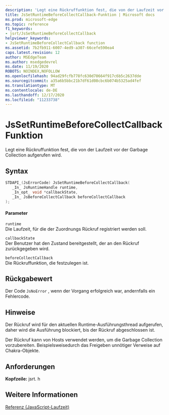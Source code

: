 ```yaml
---
description: 'Legt eine Rückruffunktion fest, die von der Laufzeit vor der Garbage Collection aufgerufen wird. '
title: JsSetRuntimeBeforeCollectCallback-Funktion | Microsoft docs
ms.prod: microsoft-edge
ms.topic: reference
f1_keywords:
- jsrt/JsSetRuntimeBeforeCollectCallback
helpviewer_keywords:
- JsSetRuntimeBeforeCollectCallback function
ms.assetid: 7b2fb911-6007-4ed9-a307-66cefe590ea4
caps.latest.revision: 12
author: MSEdgeTeam
ms.author: msedgedevrel
ms.date: 11/19/2020
ROBOTS: NOINDEX,NOFOLLOW
ms.openlocfilehash: 94ad29fcfb778fc630d70664f917c6b5c2637dde
ms.sourcegitcommit: a35a6b5bbc21b7df61d08cbc6b074b5325ad4fef
ms.translationtype: MT
ms.contentlocale: de-DE
ms.lasthandoff: 12/17/2020
ms.locfileid: "11233738"
---
```

# JsSetRuntimeBeforeCollectCallback Funktion

Legt eine Rückruffunktion fest, die von der Laufzeit vor der Garbage Collection aufgerufen wird.  
  
## Syntax  
  
```cpp  
STDAPI_(JsErrorCode) JsSetRuntimeBeforeCollectCallback(  
   _In_ JsRuntimeHandle runtime,  
   _In_opt_ void *callbackState,  
   _In_ JsBeforeCollectCallback beforeCollectCallback  
);  
```  
  
#### Parameter  
 `runtime`  
 Die Laufzeit, für die der Zuordnungs Rückruf registriert werden soll.  
  
 `callbackState`  
 Der Benutzer hat den Zustand bereitgestellt, der an den Rückruf zurückgegeben wird.  
  
 `beforeCollectCallback`  
 Die Rückruffunktion, die festzulegen ist.  
  
## Rückgabewert  
 Der Code `JsNoError` , wenn der Vorgang erfolgreich war, andernfalls ein Fehlercode.  
  
## Hinweise  
 Der Rückruf wird für den aktuellen Runtime-Ausführungsthread aufgerufen, daher wird die Ausführung blockiert, bis der Rückruf abgeschlossen ist.  
  
 Der Rückruf kann von Hosts verwendet werden, um die Garbage Collection vorzubereiten. Beispielsweisedurch das Freigeben unnötiger Verweise auf Chakra-Objekte.  
  
## Anforderungen  
 **Kopfzeile:** jsrt. h  
  
## Weitere Informationen  
 [Referenz (JavaScript-Laufzeit)](../chakra-hosting/reference-javascript-runtime.md)
